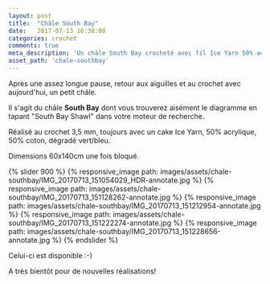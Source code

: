 ```yaml
---
layout: post
title:  "Châle South Bay"
date:   2017-07-13 16:38:00
categories: crochet
comments: true
meta_description: 'Un châle South Bay crocheté avec fil Ice Yarn 50% acrylique et 50% coton en dégradé vert et bleu'
asset_path: 'chale-southbay'
---
```


Après une assez longue pause, retour aux aiguilles et au crochet avec aujourd'hui, un petit châle.

Il s'agit du châle **South Bay** dont vous trouverez aisément le diagramme en tapant "South Bay Shawl" dans votre moteur de recherche.

Réalisé au crochet 3,5 mm, toujours avec un cake Ice Yarn, 50% acrylique, 50% coton, dégradé vert/bleu.

Dimensions 60x140cm une fois bloqué.

{% slider 900 %}
{% responsive_image path: images/assets/chale-southbay/IMG_20170713_151054029_HDR-annotate.jpg %}
{% responsive_image path: images/assets/chale-southbay/IMG_20170713_151128262-annotate.jpg %}
{% responsive_image path: images/assets/chale-southbay/IMG_20170713_151212954-annotate.jpg %}
{% responsive_image path: images/assets/chale-southbay/IMG_20170713_151222274-annotate.jpg %}
{% responsive_image path: images/assets/chale-southbay/IMG_20170713_151228656-annotate.jpg %}
{% endslider %}

Celui-ci est disponible :-)

A très bientôt pour de nouvelles réalisations!

